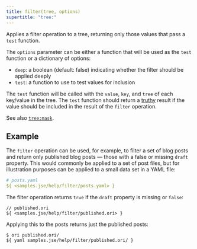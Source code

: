 ```yaml
---
title: filter(tree, options)
supertitle: "tree:"
---
```


Applies a filter operation to a tree, returning only those values that pass a `test` function.

The `options` parameter can be either a function that will be used as the `test` function or a dictionary of options:

- `deep`: a boolean (default: false) indicating whether the filter should be applied deeply
- `test`: a function to use to test values for inclusion

The `test` function will be called with the `value`, `key`, and `tree` of each key/value in the tree. The `test` function should return a [truthy](https://developer.mozilla.org/en-US/docs/Glossary/Truthy) result if the value should be included in the result of the `filter` operation.

See also [`tree:mask`](mask.html).

## Example

The `filter` operation can be used, for example, to filter a set of blog posts and return only published blog posts — those with a false or missing `draft` property. This would commonly be applied to a set of post files, but for illustration purposes can be applied to a small data set in a YAML file:

```yaml
# posts.yaml
${ <samples.jse/help/filter/posts.yaml> }
```

The filter operation returns `true` if the `draft` property is missing or `false`:

```ori
// published.ori
${ <samples.jse/help/filter/published.ori> }
```

Applying this to the posts returns just the published posts:

```console
$ ori published.ori/
${ yaml samples.jse/help/filter/published.ori/ }
```
